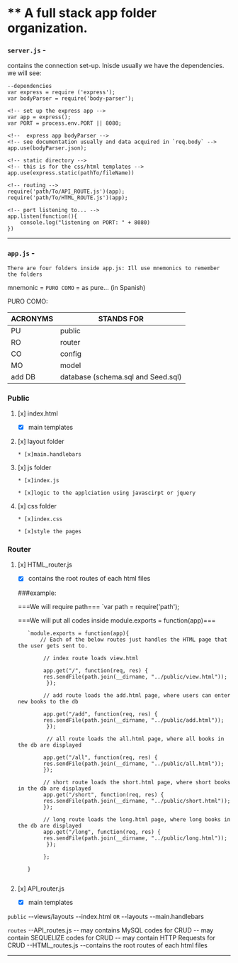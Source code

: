 # ** A full stack app folder organization.

###   `server.js` - 
  
  contains the connection set-up.  Inisde usually we have the dependencies.
we will see:

```
--dependencies
var express = require ('express');
var bodyParser = require('body-parser');
```
```
<!-- set up the express app -->
var app = express();
var PORT = process.env.PORT || 8080;
```
```
<!--  express app bodyParser -->
<!-- see documentation usually and data acquired in `req.body` -->
app.use(bodyParser.json); 
```
```
<!-- static directory -->
<!-- this is for the css/html templates -->
app.use(express.static(pathTo/fileName))
```
```
<!-- routing -->
require('path/To/API_ROUTE.js')(app);
require('path/To/HTML_ROUTE.js')(app);
```

```
<!-- port listening to... -->
app.listen(function(){
	console.log("listening on PORT: " + 8080)
})
```

*****************************
###   `app.js` - 

`There are four folders inside app.js: Ill use mnemonics to remember the folders`

mnemonic = `PURO COMO` = as pure... (in Spanish)

PURO COMO:

ACRONYMS  | STANDS FOR
------------- | -------------
PU  | public
RO | router
CO  | config
MO | model
add DB| database (schema.sql and Seed.sql)

### Public
1. [x] index.html

	* [x] main templates
	
	
2. [x] layout folder

       * [x]main.handlebars
       
       
3. [x] js folder

       * [x]index.js
       
       * [x]logic to the applciation using javascirpt or jquery
       

3. [x] css folder

       * [x]index.css
       
       * [x]style the pages
       
       
### Router
 1. [x] HTML_router.js

	* [x] contains the root routes of each html files
	
	###example: 
	
	===We will require path===
	 `var path = require('path');
	
	===We will put all codes inside module.exports =  function(app)===
	
	       `module.exports = function(app){
	           // Each of the below routes just handles the HTML page that the user gets sent to.

                // index route loads view.html
                
                app.get("/", function(req, res) {
                res.sendFile(path.join(__dirname, "../public/view.html"));
                 });

                // add route loads the add.html page, where users can enter new books to the db
                
                app.get("/add", function(req, res) {
                res.sendFile(path.join(__dirname, "../public/add.html"));
                 });

                 // all route loads the all.html page, where all books in the db are displayed
                 
                app.get("/all", function(req, res) {
                res.sendFile(path.join(__dirname, "../public/all.html"));
                });

                // short route loads the short.html page, where short books in the db are displayed
                app.get("/short", function(req, res) {
                res.sendFile(path.join(__dirname, "../public/short.html"));
                });

                // long route loads the long.html page, where long books in the db are displayed
                app.get("/long", function(req, res) {
                res.sendFile(path.join(__dirname, "../public/long.html"));
                 });

                };

	       }
	
	```

2. [x] API_router.js

	* [x] main templates

       

       

`public`
--views/layouts
	--index.html `OR`
	--layouts
		--main.handlebars

`routes`
--API_routes.js
	-- may contains MySQL codes for CRUD
	-- may contain SEQUELIZE codes for CRUD
	-- may contain HTTP Requests for CRUD
--HTML_routes.js
	--contains the root routes of each html files

	

*****************************












